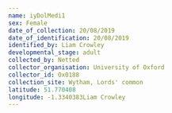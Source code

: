 ```yaml
---
name: iyDolMedi1
sex: Female
date_of_collection: 20/08/2019
date_of_identification: 20/08/2019
identified_by: Liam Crowley
developmental_stage: adult
collected_by: Netted
collector_organisation: University of Oxford
collector_id: Ox0188
collection_site: Wytham, Lords' common
latitude: 51.770408
longitude: -1.3340383Liam Crowley
---
```

